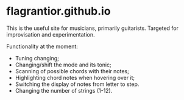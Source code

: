 # flagrantior.github.io
This is the useful site for musicians, primarily guitarists. Targeted for improvisation and experimentation.

Functionality at the moment:
- Tuning changing;
- Changing/shift the mode and its tonic;
- Scanning of possible chords with their notes;
- Highlighting chord notes when hovering over it;
- Switching the display of notes from letter to step.
- Changing the number of strings (1-12).
